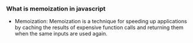 ### What is memoization in javascript

- Memoization: Memoization is a technique for speeding up applications by caching the results of expensive function calls and returning them when the same inputs are used again.
